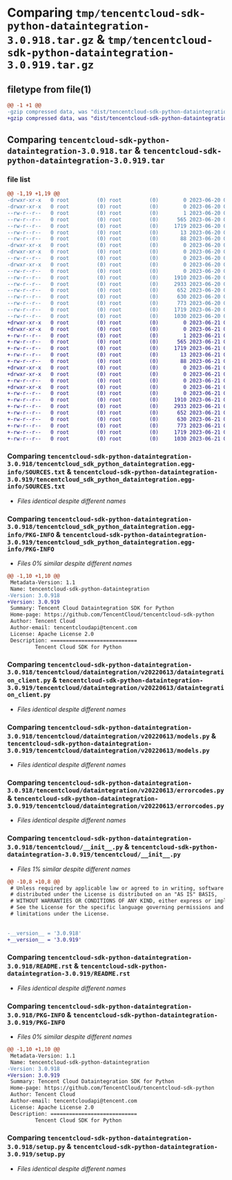 # Comparing `tmp/tencentcloud-sdk-python-dataintegration-3.0.918.tar.gz` & `tmp/tencentcloud-sdk-python-dataintegration-3.0.919.tar.gz`

## filetype from file(1)

```diff
@@ -1 +1 @@
-gzip compressed data, was "dist/tencentcloud-sdk-python-dataintegration-3.0.918.tar", last modified: Tue Jun 20 02:38:31 2023, max compression
+gzip compressed data, was "dist/tencentcloud-sdk-python-dataintegration-3.0.919.tar", last modified: Wed Jun 21 00:22:53 2023, max compression
```

## Comparing `tencentcloud-sdk-python-dataintegration-3.0.918.tar` & `tencentcloud-sdk-python-dataintegration-3.0.919.tar`

### file list

```diff
@@ -1,19 +1,19 @@
-drwxr-xr-x   0 root         (0) root         (0)        0 2023-06-20 02:38:31.000000 tencentcloud-sdk-python-dataintegration-3.0.918/
-drwxr-xr-x   0 root         (0) root         (0)        0 2023-06-20 02:38:31.000000 tencentcloud-sdk-python-dataintegration-3.0.918/tencentcloud_sdk_python_dataintegration.egg-info/
--rw-r--r--   0 root         (0) root         (0)        1 2023-06-20 02:38:31.000000 tencentcloud-sdk-python-dataintegration-3.0.918/tencentcloud_sdk_python_dataintegration.egg-info/dependency_links.txt
--rw-r--r--   0 root         (0) root         (0)      565 2023-06-20 02:38:31.000000 tencentcloud-sdk-python-dataintegration-3.0.918/tencentcloud_sdk_python_dataintegration.egg-info/SOURCES.txt
--rw-r--r--   0 root         (0) root         (0)     1719 2023-06-20 02:38:31.000000 tencentcloud-sdk-python-dataintegration-3.0.918/tencentcloud_sdk_python_dataintegration.egg-info/PKG-INFO
--rw-r--r--   0 root         (0) root         (0)       13 2023-06-20 02:38:31.000000 tencentcloud-sdk-python-dataintegration-3.0.918/tencentcloud_sdk_python_dataintegration.egg-info/top_level.txt
--rw-r--r--   0 root         (0) root         (0)       88 2023-06-20 02:38:31.000000 tencentcloud-sdk-python-dataintegration-3.0.918/setup.cfg
-drwxr-xr-x   0 root         (0) root         (0)        0 2023-06-20 02:38:31.000000 tencentcloud-sdk-python-dataintegration-3.0.918/tencentcloud/
-drwxr-xr-x   0 root         (0) root         (0)        0 2023-06-20 02:38:31.000000 tencentcloud-sdk-python-dataintegration-3.0.918/tencentcloud/dataintegration/
--rw-r--r--   0 root         (0) root         (0)        0 2023-06-20 02:38:30.000000 tencentcloud-sdk-python-dataintegration-3.0.918/tencentcloud/dataintegration/__init__.py
-drwxr-xr-x   0 root         (0) root         (0)        0 2023-06-20 02:38:31.000000 tencentcloud-sdk-python-dataintegration-3.0.918/tencentcloud/dataintegration/v20220613/
--rw-r--r--   0 root         (0) root         (0)        0 2023-06-20 02:38:30.000000 tencentcloud-sdk-python-dataintegration-3.0.918/tencentcloud/dataintegration/v20220613/__init__.py
--rw-r--r--   0 root         (0) root         (0)     1910 2023-06-20 02:38:30.000000 tencentcloud-sdk-python-dataintegration-3.0.918/tencentcloud/dataintegration/v20220613/dataintegration_client.py
--rw-r--r--   0 root         (0) root         (0)     2933 2023-06-20 02:38:30.000000 tencentcloud-sdk-python-dataintegration-3.0.918/tencentcloud/dataintegration/v20220613/models.py
--rw-r--r--   0 root         (0) root         (0)      652 2023-06-20 02:38:30.000000 tencentcloud-sdk-python-dataintegration-3.0.918/tencentcloud/dataintegration/v20220613/errorcodes.py
--rw-r--r--   0 root         (0) root         (0)      630 2023-06-20 02:38:30.000000 tencentcloud-sdk-python-dataintegration-3.0.918/tencentcloud/__init__.py
--rw-r--r--   0 root         (0) root         (0)      773 2023-06-20 02:38:30.000000 tencentcloud-sdk-python-dataintegration-3.0.918/README.rst
--rw-r--r--   0 root         (0) root         (0)     1719 2023-06-20 02:38:31.000000 tencentcloud-sdk-python-dataintegration-3.0.918/PKG-INFO
--rw-r--r--   0 root         (0) root         (0)     1030 2023-06-20 02:38:30.000000 tencentcloud-sdk-python-dataintegration-3.0.918/setup.py
+drwxr-xr-x   0 root         (0) root         (0)        0 2023-06-21 00:22:53.000000 tencentcloud-sdk-python-dataintegration-3.0.919/
+drwxr-xr-x   0 root         (0) root         (0)        0 2023-06-21 00:22:53.000000 tencentcloud-sdk-python-dataintegration-3.0.919/tencentcloud_sdk_python_dataintegration.egg-info/
+-rw-r--r--   0 root         (0) root         (0)        1 2023-06-21 00:22:53.000000 tencentcloud-sdk-python-dataintegration-3.0.919/tencentcloud_sdk_python_dataintegration.egg-info/dependency_links.txt
+-rw-r--r--   0 root         (0) root         (0)      565 2023-06-21 00:22:53.000000 tencentcloud-sdk-python-dataintegration-3.0.919/tencentcloud_sdk_python_dataintegration.egg-info/SOURCES.txt
+-rw-r--r--   0 root         (0) root         (0)     1719 2023-06-21 00:22:53.000000 tencentcloud-sdk-python-dataintegration-3.0.919/tencentcloud_sdk_python_dataintegration.egg-info/PKG-INFO
+-rw-r--r--   0 root         (0) root         (0)       13 2023-06-21 00:22:53.000000 tencentcloud-sdk-python-dataintegration-3.0.919/tencentcloud_sdk_python_dataintegration.egg-info/top_level.txt
+-rw-r--r--   0 root         (0) root         (0)       88 2023-06-21 00:22:53.000000 tencentcloud-sdk-python-dataintegration-3.0.919/setup.cfg
+drwxr-xr-x   0 root         (0) root         (0)        0 2023-06-21 00:22:53.000000 tencentcloud-sdk-python-dataintegration-3.0.919/tencentcloud/
+drwxr-xr-x   0 root         (0) root         (0)        0 2023-06-21 00:22:53.000000 tencentcloud-sdk-python-dataintegration-3.0.919/tencentcloud/dataintegration/
+-rw-r--r--   0 root         (0) root         (0)        0 2023-06-21 00:22:53.000000 tencentcloud-sdk-python-dataintegration-3.0.919/tencentcloud/dataintegration/__init__.py
+drwxr-xr-x   0 root         (0) root         (0)        0 2023-06-21 00:22:53.000000 tencentcloud-sdk-python-dataintegration-3.0.919/tencentcloud/dataintegration/v20220613/
+-rw-r--r--   0 root         (0) root         (0)        0 2023-06-21 00:22:53.000000 tencentcloud-sdk-python-dataintegration-3.0.919/tencentcloud/dataintegration/v20220613/__init__.py
+-rw-r--r--   0 root         (0) root         (0)     1910 2023-06-21 00:22:53.000000 tencentcloud-sdk-python-dataintegration-3.0.919/tencentcloud/dataintegration/v20220613/dataintegration_client.py
+-rw-r--r--   0 root         (0) root         (0)     2933 2023-06-21 00:22:53.000000 tencentcloud-sdk-python-dataintegration-3.0.919/tencentcloud/dataintegration/v20220613/models.py
+-rw-r--r--   0 root         (0) root         (0)      652 2023-06-21 00:22:53.000000 tencentcloud-sdk-python-dataintegration-3.0.919/tencentcloud/dataintegration/v20220613/errorcodes.py
+-rw-r--r--   0 root         (0) root         (0)      630 2023-06-21 00:22:53.000000 tencentcloud-sdk-python-dataintegration-3.0.919/tencentcloud/__init__.py
+-rw-r--r--   0 root         (0) root         (0)      773 2023-06-21 00:22:53.000000 tencentcloud-sdk-python-dataintegration-3.0.919/README.rst
+-rw-r--r--   0 root         (0) root         (0)     1719 2023-06-21 00:22:53.000000 tencentcloud-sdk-python-dataintegration-3.0.919/PKG-INFO
+-rw-r--r--   0 root         (0) root         (0)     1030 2023-06-21 00:22:53.000000 tencentcloud-sdk-python-dataintegration-3.0.919/setup.py
```

### Comparing `tencentcloud-sdk-python-dataintegration-3.0.918/tencentcloud_sdk_python_dataintegration.egg-info/SOURCES.txt` & `tencentcloud-sdk-python-dataintegration-3.0.919/tencentcloud_sdk_python_dataintegration.egg-info/SOURCES.txt`

 * *Files identical despite different names*

### Comparing `tencentcloud-sdk-python-dataintegration-3.0.918/tencentcloud_sdk_python_dataintegration.egg-info/PKG-INFO` & `tencentcloud-sdk-python-dataintegration-3.0.919/tencentcloud_sdk_python_dataintegration.egg-info/PKG-INFO`

 * *Files 0% similar despite different names*

```diff
@@ -1,10 +1,10 @@
 Metadata-Version: 1.1
 Name: tencentcloud-sdk-python-dataintegration
-Version: 3.0.918
+Version: 3.0.919
 Summary: Tencent Cloud Dataintegration SDK for Python
 Home-page: https://github.com/TencentCloud/tencentcloud-sdk-python
 Author: Tencent Cloud
 Author-email: tencentcloudapi@tencent.com
 License: Apache License 2.0
 Description: ============================
         Tencent Cloud SDK for Python
```

### Comparing `tencentcloud-sdk-python-dataintegration-3.0.918/tencentcloud/dataintegration/v20220613/dataintegration_client.py` & `tencentcloud-sdk-python-dataintegration-3.0.919/tencentcloud/dataintegration/v20220613/dataintegration_client.py`

 * *Files identical despite different names*

### Comparing `tencentcloud-sdk-python-dataintegration-3.0.918/tencentcloud/dataintegration/v20220613/models.py` & `tencentcloud-sdk-python-dataintegration-3.0.919/tencentcloud/dataintegration/v20220613/models.py`

 * *Files identical despite different names*

### Comparing `tencentcloud-sdk-python-dataintegration-3.0.918/tencentcloud/dataintegration/v20220613/errorcodes.py` & `tencentcloud-sdk-python-dataintegration-3.0.919/tencentcloud/dataintegration/v20220613/errorcodes.py`

 * *Files identical despite different names*

### Comparing `tencentcloud-sdk-python-dataintegration-3.0.918/tencentcloud/__init__.py` & `tencentcloud-sdk-python-dataintegration-3.0.919/tencentcloud/__init__.py`

 * *Files 1% similar despite different names*

```diff
@@ -10,8 +10,8 @@
 # Unless required by applicable law or agreed to in writing, software
 # distributed under the License is distributed on an "AS IS" BASIS,
 # WITHOUT WARRANTIES OR CONDITIONS OF ANY KIND, either express or implied.
 # See the License for the specific language governing permissions and
 # limitations under the License.
 
 
-__version__ = '3.0.918'
+__version__ = '3.0.919'
```

### Comparing `tencentcloud-sdk-python-dataintegration-3.0.918/README.rst` & `tencentcloud-sdk-python-dataintegration-3.0.919/README.rst`

 * *Files identical despite different names*

### Comparing `tencentcloud-sdk-python-dataintegration-3.0.918/PKG-INFO` & `tencentcloud-sdk-python-dataintegration-3.0.919/PKG-INFO`

 * *Files 0% similar despite different names*

```diff
@@ -1,10 +1,10 @@
 Metadata-Version: 1.1
 Name: tencentcloud-sdk-python-dataintegration
-Version: 3.0.918
+Version: 3.0.919
 Summary: Tencent Cloud Dataintegration SDK for Python
 Home-page: https://github.com/TencentCloud/tencentcloud-sdk-python
 Author: Tencent Cloud
 Author-email: tencentcloudapi@tencent.com
 License: Apache License 2.0
 Description: ============================
         Tencent Cloud SDK for Python
```

### Comparing `tencentcloud-sdk-python-dataintegration-3.0.918/setup.py` & `tencentcloud-sdk-python-dataintegration-3.0.919/setup.py`

 * *Files identical despite different names*


